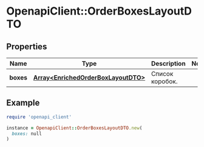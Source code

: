 # OpenapiClient::OrderBoxesLayoutDTO

## Properties

| Name | Type | Description | Notes |
| ---- | ---- | ----------- | ----- |
| **boxes** | [**Array&lt;EnrichedOrderBoxLayoutDTO&gt;**](EnrichedOrderBoxLayoutDTO.md) | Список коробок. |  |

## Example

```ruby
require 'openapi_client'

instance = OpenapiClient::OrderBoxesLayoutDTO.new(
  boxes: null
)
```

